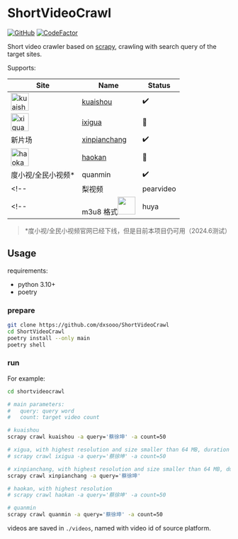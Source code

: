 # ShortVideoCrawl

[![GitHub](https://img.shields.io/github/license/dxsooo/ShortVideoCrawl)](./LICENSE)
[![CodeFactor](https://www.codefactor.io/repository/github/dxsooo/shortvideocrawl/badge)](https://www.codefactor.io/repository/github/dxsooo/shortvideocrawl)

Short video crawler based on [scrapy](https://github.com/scrapy/scrapy), crawling with search query of the target sites.

Supports:

|Site|Name|Status|
|-|-|-|
|<img alt='kuaishou' src="https://static.yximgs.com/udata/pkg/frontend-explore/material-lib-www/word-logo-1-min.png" height=40 />| [kuaishou](https://www.kuaishou.com/)| :heavy_check_mark: |
|<img alt='xigua' src="https://lf3-cdn-tos.bdxiguastatic.com/obj/ixigua-static/xigua_fe/xigua_video_web_pc/static/media/logo.6aae7c46.svg" height=40 />| [ixigua](https://www.ixigua.com/)| :construction: |
|新片场|[xinpianchang](https://www.xinpianchang.com/)| :heavy_check_mark: |
|<img alt='haokan' src="https://pic.rmb.bdstatic.com/baidu-rmb-video-cover-1/2022-2/1645100826352/418a3aceca30.png" height=40 />|[haokan](https://haokan.baidu.com/)| :construction: |
|度小视/全民小视频*|quanmin| :heavy_check_mark: |
<!-- |梨视频|pearvideo| :clipboard: | -->
<!-- | m3u8 格式<img src="https://a.msstatic.com/huya/main3/static/img/logo.png" height=40 />|huya| :clipboard: | -->

> \*度小视/全民小视频官网已经下线，但是目前本项目仍可用（2024.6测试）

## Usage

requirements:

- python 3.10+
- poetry

### prepare

```bash
git clone https://github.com/dxsooo/ShortVideoCrawl
cd ShortVideoCrawl
poetry install --only main
poetry shell
```

### run

For example:

```bash
cd shortvideocrawl

# main parameters:
#   query: query word
#   count: target video count

# kuaishou
scrapy crawl kuaishou -a query='蔡徐坤' -a count=50

# xigua, with highest resolution and size smaller than 64 MB, duration smaller than 5 min
# scrapy crawl ixigua -a query='蔡徐坤' -a count=50

# xinpianchang, with highest resolution and size smaller than 64 MB, duration smaller than 5 min, but can only get a fixed number of video
scrapy crawl xinpianchang -a query='蔡徐坤'

# haokan, with highest resolution
# scrapy crawl haokan -a query='蔡徐坤' -a count=50

# quanmin
scrapy crawl quanmin -a query='蔡徐坤' -a count=50
```

videos are saved in `./videos`, named with video id of source platform.
